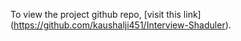 To view the project github repo,
 [visit this link]
 (https://github.com/kaushalji451/Interview-Shaduler).
